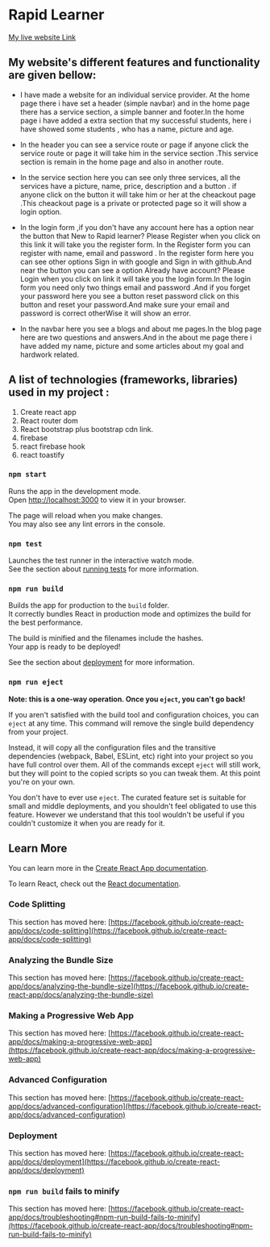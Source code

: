 # Rapid Learner

[My live website Link]()

## My website's different features and functionality are given bellow:

- I have made a website for an individual service provider. At the home page there i have set a header (simple navbar) and in the home page there has a service section, a simple banner and footer.In the home page i have added a extra section that my successful students, here i have showed some students , who has a name, picture and age.

* In the header you can see a service route or page if anyone click the service route or page it will take him in the service section .This service section is remain in the home page and also in another route.

* In the service section here you can see only three services, all the services have a picture, name, price, description and a button . if anyone click on the button it will take him or her at the cheackout page .This cheackout page is a private or protected page so it will show a login option.

* In the login form ,if you don't have any account here has a option near the button that New to Rapid learner? Please Register when you click on this link it will take you the register form. In the Register form you can register with name, email and password . In the register form here you can see other options Sign in with google and Sign in with github.And near the button you can see a option Already have account? Please Login when you click on link it will take you the login form.In the login form you need only two things email and password .And if you forget your password here you see a button reset password click on this button and reset your password.And make sure your email and password is correct otherWise it will show an error.

* In the navbar here you see a blogs and about me pages.In the blog page here are two questions and answers.And in the about me page there i have added my name, picture and some articles about my goal and hardwork related.

## A list of technologies (frameworks, libraries) used in my project :

1. Create react app
2. React router dom
3. React bootstrap plus bootstrap cdn link.
4. firebase
5. react firebase hook
6. react toastify

### `npm start`

Runs the app in the development mode.\
Open [http://localhost:3000](http://localhost:3000) to view it in your browser.

The page will reload when you make changes.\
You may also see any lint errors in the console.

### `npm test`

Launches the test runner in the interactive watch mode.\
See the section about [running tests](https://facebook.github.io/create-react-app/docs/running-tests) for more information.

### `npm run build`

Builds the app for production to the `build` folder.\
It correctly bundles React in production mode and optimizes the build for the best performance.

The build is minified and the filenames include the hashes.\
Your app is ready to be deployed!

See the section about [deployment](https://facebook.github.io/create-react-app/docs/deployment) for more information.

### `npm run eject`

**Note: this is a one-way operation. Once you `eject`, you can't go back!**

If you aren't satisfied with the build tool and configuration choices, you can `eject` at any time. This command will remove the single build dependency from your project.

Instead, it will copy all the configuration files and the transitive dependencies (webpack, Babel, ESLint, etc) right into your project so you have full control over them. All of the commands except `eject` will still work, but they will point to the copied scripts so you can tweak them. At this point you're on your own.

You don't have to ever use `eject`. The curated feature set is suitable for small and middle deployments, and you shouldn't feel obligated to use this feature. However we understand that this tool wouldn't be useful if you couldn't customize it when you are ready for it.

## Learn More

You can learn more in the [Create React App documentation](https://facebook.github.io/create-react-app/docs/getting-started).

To learn React, check out the [React documentation](https://reactjs.org/).

### Code Splitting

This section has moved here: [https://facebook.github.io/create-react-app/docs/code-splitting](https://facebook.github.io/create-react-app/docs/code-splitting)

### Analyzing the Bundle Size

This section has moved here: [https://facebook.github.io/create-react-app/docs/analyzing-the-bundle-size](https://facebook.github.io/create-react-app/docs/analyzing-the-bundle-size)

### Making a Progressive Web App

This section has moved here: [https://facebook.github.io/create-react-app/docs/making-a-progressive-web-app](https://facebook.github.io/create-react-app/docs/making-a-progressive-web-app)

### Advanced Configuration

This section has moved here: [https://facebook.github.io/create-react-app/docs/advanced-configuration](https://facebook.github.io/create-react-app/docs/advanced-configuration)

### Deployment

This section has moved here: [https://facebook.github.io/create-react-app/docs/deployment](https://facebook.github.io/create-react-app/docs/deployment)

### `npm run build` fails to minify

This section has moved here: [https://facebook.github.io/create-react-app/docs/troubleshooting#npm-run-build-fails-to-minify](https://facebook.github.io/create-react-app/docs/troubleshooting#npm-run-build-fails-to-minify)
